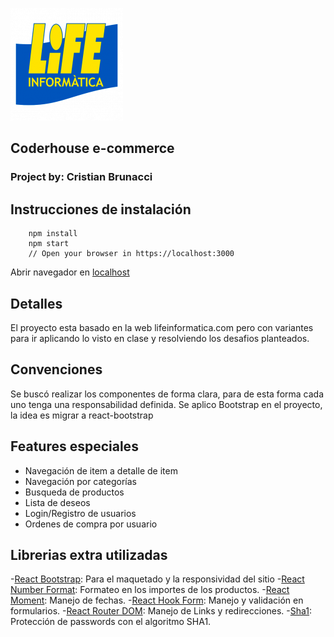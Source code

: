 ![Life Informática Logo.](/public/cropped-logo_favicon-180x180.png "Life Informática")
## Coderhouse e-commerce

### Project by: Cristian Brunacci

## Instrucciones de instalación

```
	npm install
	npm start
	// Open your browser in https://localhost:3000
```

Abrir navegador en [localhost](https://localhost:3000)

## Detalles

El proyecto esta basado en la web lifeinformatica.com pero con variantes para ir aplicando lo visto en clase y resolviendo los desafios planteados.

## Convenciones

Se buscó realizar los componentes de forma clara, para de esta forma cada uno tenga una responsabilidad definida.
Se aplico Bootstrap en el proyecto, la idea es migrar a react-bootstrap

## Features especiales

- Navegación de item a detalle de item
- Navegación por categorías
- Busqueda de productos
- Lista de deseos
- Login/Registro de usuarios
- Ordenes de compra por usuario

## Librerias extra utilizadas

-[React Bootstrap](https://react-bootstrap.github.io/): Para el maquetado y la responsividad del sitio
-[React Number Format](https://www.npmjs.com/package/react-number-format): Formateo en los importes de los productos.
-[React Moment](https://www.npmjs.com/package/react-moment): Manejo de fechas.
-[React Hook Form](https://react-hook-form.com/): Manejo y validación en formularios.
-[React Router DOM](https://www.npmjs.com/package/react-router-dom): Manejo de Links y redirecciones.
-[Sha1](https://www.npmjs.com/package/sha1): Protección de passwords con el algoritmo SHA1.